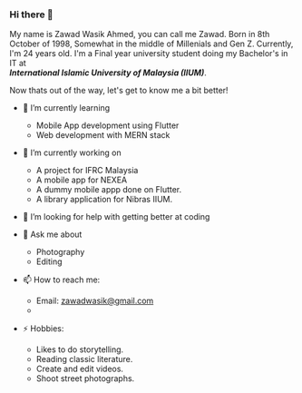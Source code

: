 ### Hi there 👋

My name is Zawad Wasik Ahmed, you can call me Zawad. Born in 8th October of 1998, Somewhat in the middle of Millenials and Gen Z. Currently, I'm 24 years old. I'm a Final year university student doing my Bachelor's in IT at 	
**_International Islamic University of Malaysia (IIUM)_**.  

Now thats out of the way, let's get to know me a bit better!


- 🌱 I’m currently learning 
    -  Mobile App development using Flutter
    -  Web development with MERN stack
- 🔭 I’m currently working on  
    - A project for IFRC Malaysia
    - A mobile app for NEXEA
    - A dummy mobile appp done on Flutter.
    - A library application for Nibras IIUM. 
                  
- 🤔 I’m looking for help with getting better at coding

- 💬 Ask me about 
    - Photography 
    - Editing 

- 📫 How to reach me: 
    - Email: zawadwasik@gmail.com 
    - 

- ⚡ Hobbies: 
   - Likes to do storytelling.
   - Reading classic literature.
   - Create and edit videos.
   - Shoot street photographs.
